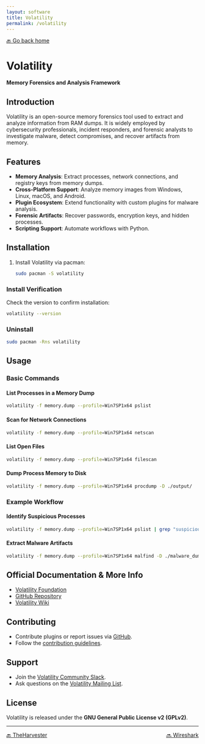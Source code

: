 ```yaml
---
layout: software
title: Volatility
permalink: /volatility
---
```


[🔙 Go back home](/)

# Volatility  
**Memory Forensics and Analysis Framework**

## Introduction  
Volatility is an open-source memory forensics tool used to extract and analyze information from RAM dumps. It is widely employed by cybersecurity professionals, incident responders, and forensic analysts to investigate malware, detect compromises, and recover artifacts from memory.

## Features  
- **Memory Analysis**: Extract processes, network connections, and registry keys from memory dumps.  
- **Cross-Platform Support**: Analyze memory images from Windows, Linux, macOS, and Android.  
- **Plugin Ecosystem**: Extend functionality with custom plugins for malware analysis.  
- **Forensic Artifacts**: Recover passwords, encryption keys, and hidden processes.  
- **Scripting Support**: Automate workflows with Python.  

## Installation  

1. Install Volatility via pacman:  
   ```sh  
   sudo pacman -S volatility  
   ```  

### Install Verification  
Check the version to confirm installation:  
```sh  
volatility --version  
```  

### Uninstall  
```sh  
sudo pacman -Rns volatility  
```  

## Usage  

### Basic Commands  

#### List Processes in a Memory Dump  
```sh  
volatility -f memory.dump --profile=Win7SP1x64 pslist  
```  

#### Scan for Network Connections  
```sh  
volatility -f memory.dump --profile=Win7SP1x64 netscan  
```  

#### List Open Files  
```sh  
volatility -f memory.dump --profile=Win7SP1x64 filescan  
```  

#### Dump Process Memory to Disk  
```sh  
volatility -f memory.dump --profile=Win7SP1x64 procdump -D ./output/  
```  

### Example Workflow  

#### Identify Suspicious Processes  
```sh  
volatility -f memory.dump --profile=Win7SP1x64 pslist | grep "suspicious_process"  
```  

#### Extract Malware Artifacts  
```sh  
volatility -f memory.dump --profile=Win7SP1x64 malfind -D ./malware_dumps/  
```  

## Official Documentation & More Info  
- [Volatility Foundation](https://www.volatilityfoundation.org/)  
- [GitHub Repository](https://github.com/volatilityfoundation/volatility)  
- [Volatility Wiki](https://github.com/volatilityfoundation/volatility/wiki)  

## Contributing  
- Contribute plugins or report issues via [GitHub](https://github.com/volatilityfoundation/volatility).  
- Follow the [contribution guidelines](https://github.com/volatilityfoundation/volatility/blob/master/CONTRIBUTING.md).  

## Support  
- Join the [Volatility Community Slack](https://volatility.slack.com/).  
- Ask questions on the [Volatility Mailing List](https://lists.volatilityfoundation.org/mailman/listinfo).  

## License  
Volatility is released under the **GNU General Public License v2 (GPLv2)**.  

---

<div style="display: flex; justify-content: space-between;">
  <a href="theharvester">🔙 TheHarvester</a>
  <a href="wireshark">🔜 Wireshark</a>
</div>